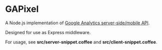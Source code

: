 # GAPixel

A Node.js implementation of [Google Analytics server-side/mobile API](https://developers.google.com/analytics/devguides/collection/other/mobileWebsites).

Designed for use as Express middleware.

For usage, see **src/server-snippet.coffee** and **src/client-snippet.coffee**.